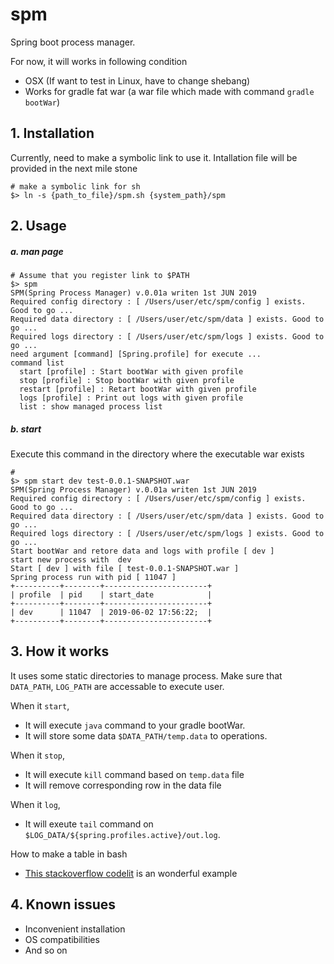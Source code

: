 # spm
Spring boot process manager.

For now, it will works in following condition
- OSX (If want to test in Linux, have to change shebang)
- Works for gradle fat war (a war file which made with command `gradle bootWar`)

## 1. Installation

Currently, need to make a symbolic link to use it. Intallation file will be provided in the next mile stone

```
# make a symbolic link for sh 
$> ln -s {path_to_file}/spm.sh {system_path}/spm
```

## 2. Usage

##### a. man page

```
# Assume that you register link to $PATH
$> spm
SPM(Spring Process Manager) v.0.01a writen 1st JUN 2019
Required config directory : [ /Users/user/etc/spm/config ] exists. Good to go ...
Required data directory : [ /Users/user/etc/spm/data ] exists. Good to go ...
Required logs directory : [ /Users/user/etc/spm/logs ] exists. Good to go ...
need argument [command] [Spring.profile] for execute ...
command list
  start	[profile] : Start bootWar with given profile
  stop [profile] : Stop bootWar with given profile
  restart [profile] : Retart bootWar with given profile
  logs [profile] : Print out logs with given profile
  list : show managed process list
```

##### b. start 

Execute this command in the directory where the executable war exists

```
# 
$> spm start dev test-0.0.1-SNAPSHOT.war 
SPM(Spring Process Manager) v.0.01a writen 1st JUN 2019
Required config directory : [ /Users/user/etc/spm/config ] exists. Good to go ...
Required data directory : [ /Users/user/etc/spm/data ] exists. Good to go ...
Required logs directory : [ /Users/user/etc/spm/logs ] exists. Good to go ...
Start bootWar and retore data and logs with profile [ dev ]
start new process with  dev
Start [ dev ] with file [ test-0.0.1-SNAPSHOT.war ]
Spring process run with pid [ 11047 ]
+----------+--------+-----------------------+
| profile  | pid    | start_date            |
+----------+--------+-----------------------+
| dev      | 11047  | 2019-06-02 17:56:22;  |
+----------+--------+-----------------------+
```

## 3. How it works

It uses some static directories to manage process. Make sure that `DATA_PATH`, `LOG_PATH` are accessable to execute user.

When it `start`, 
- It will execute `java` command to your gradle bootWar.
- It will store some data `$DATA_PATH/temp.data` to operations.

When it `stop`,
- It will execute `kill` command based on `temp.data` file
- It will remove corresponding row in the data file

When it `log`,
- It will exeute `tail` command on `$LOG_DATA/${spring.profiles.active}/out.log`.

How to make a table in bash
- [This stackoverflow codelit](https://stackoverflow.com/questions/12768907/how-to-align-the-columns-of-tables-in-bash) is an wonderful example

## 4. Known issues

- Inconvenient installation
- OS compatibilities
- And so on 
